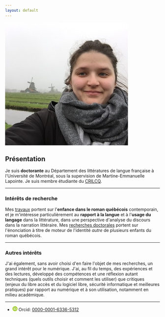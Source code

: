 ```yaml
---
layout: default
---
```


<img class="profile-picture" src="emilie.jpg" alt="Emilie Drouin">

## Présentation
Je suis **doctorante** au Département des littératures de langue française à l'Université de Montréal, sous la supervision de Martine-Emmanuelle Lapointe. Je suis membre étudiante du [CRILCQ](http://www.crilcq.org/accueil/).

---

### Intérêts de recherche
Mes [travaux](cv.md) portent sur l'**enfance dans le roman québécois** contemporain, et je m'intéresse particulièrement au **rapport à la langue** et à l'**usage du langage** dans la littérature, dans une perspective d'analyse du discours dans la narration littéraire. Mes [recherches doctorales](these.md) portent sur l'énonciation à titre de moteur de l'identité *autre* de plusieurs enfants du roman québécois.  

---

### Autres intérêts
J'ai également, sans avoir choisi d'en faire l'objet de mes recherches, un grand intérêt pour le numérique. J'ai, au fil du temps, des expériences et des lectures, développé des compétences et une réflexion autant techniques (quels outils choisir et comment les utiliser) que critiques (enjeux du libre accès et du logiciel libre, sécurité informatique et meilleures pratiques) par rapport au numérique et à son utilisation, notamment en milieu académique.

---

- <img class="logo-picture" src="orcid.gif" alt="Orcid Logo"> Orcid: [0000-0001-6336-5312](https://orcid.org/0000-0001-6336-5312)
